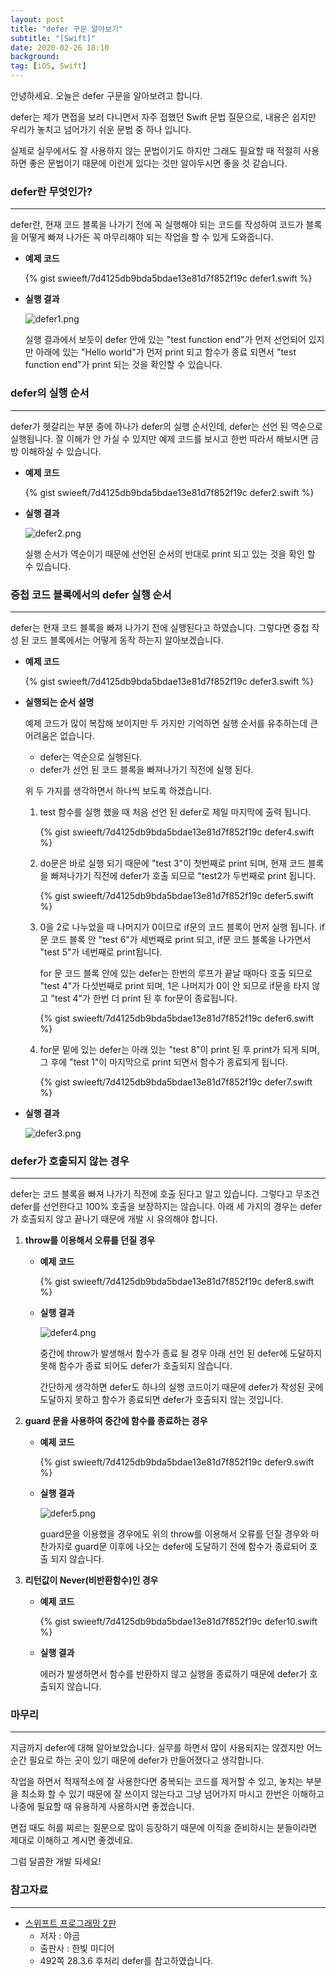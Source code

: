 ```yaml
---
layout: post
title: "defer 구문 알아보기"
subtitle: "[Swift]"
date: 2020-02-26 18:10
background: 
tag: [iOS, Swift]
---
```


안녕하세요. 오늘은 defer 구문을 알아보려고 합니다. 

defer는 제가 면접을 보러 다니면서 자주 접했던 Swift 문법 질문으로, 내용은 쉽지만 우리가 놓치고 넘어가기 쉬운 문법 중 하나 입니다. 

실제로 실무에서도 잘 사용하지 않는 문법이기도 하지만 그래도 필요할 때 적절히 사용하면 좋은 문법이기 때문에 이런게 있다는 것만 알아두시면 좋을 것 같습니다.

### defer란 무엇인가?

---

defer란, 현재 코드 블록을 나가기 전에 꼭 실행해야 되는 코드를 작성하여 코드가 블록을 어떻게 빠져 나가든 꼭 마무리해야 되는 작업을 할 수 있게 도와줍니다.

- **예제 코드**

    {% gist swieeft/7d4125db9bda5bdae13e81d7f852f19c defer1.swift %}

- **실행 결과**

    ![defer1.png](/assets/images/posts/2020-02-26/defer1.png)

    실행 결과에서 보듯이 defer 안에 있는 "test function end"가 먼저 선언되어 있지만 아래에 있는 "Hello world"가 먼저 print 되고 함수가 종료 되면서 "test function end"가 print 되는 것을 확인할 수 있습니다.

### defer의 실행 순서

---

defer가 헷갈리는 부분 중에 하나가 defer의 실행 순서인데, defer는 선언 된 역순으로 실행됩니다. 잘 이해가 안 가실 수 있지만 예제 코드를 보시고 한번 따라서 해보시면 금방 이해하실 수 있습니다.

- **예제 코드**

    {% gist swieeft/7d4125db9bda5bdae13e81d7f852f19c defer2.swift %}

- **실행 결과**

    ![defer2.png](/assets/images/posts/2020-02-26/defer2.png)

    실행 순서가 역순이기 때문에 선언된 순서의 반대로 print 되고 있는 것을 확인 할 수 있습니다.

### 중첩 코드 블록에서의 defer 실행 순서

---

defer는 현재 코드 블록을 빠져 나가기 전에 실행된다고 하였습니다. 그렇다면 중첩 작성 된 코드 블록에서는 어떻게 동작 하는지 알아보겠습니다.

- **예제 코드**

    {% gist swieeft/7d4125db9bda5bdae13e81d7f852f19c defer3.swift %}

- **실행되는 순서 설명**

    예제 코드가 많이 복잡해 보이지만 두 가지만 기억하면 실행 순서를 유추하는데 큰 어려움은 없습니다.

    - defer는 역순으로 실행된다.
    - defer가 선언 된 코드 블록을 빠져나가기 직전에 실행 된다.

    위 두 가지를  생각하면서 하나씩 보도록 하겠습니다.

    1. test 함수를 실행 했을 때 처음 선언 된 defer로 제일 마지막에 출력 됩니다.

        {% gist swieeft/7d4125db9bda5bdae13e81d7f852f19c defer4.swift %}

    2. do문은 바로 실행 되기 때문에 "test 3"이 첫번째로 print 되며, 현재 코드 블록을 빠져나가기 직전에 defer가 호출 되므로 "test2가 두번째로 print 됩니다.

        {% gist swieeft/7d4125db9bda5bdae13e81d7f852f19c defer5.swift %}

    3. 0을 2로 나누었을 때 나머지가 0이므로 if문의 코드 블록이 먼저 실행 됩니다. if문 코드 블록 안 "test 6"가 세번째로 print 되고, if문 코드 블록을 나가면서 "test 5"가 네번째로 print됩니다.

        for 문 코드 블록 안에 있는 defer는 한번의 루프가 끝날 때마다 호출 되므로 "test 4"가 다섯번째로 print 되며, 1은 나머지가 0이 안 되므로 if문을 타지 않고 "test 4"가 한번 더 print 된 후 for문이 종료됩니다.

        {% gist swieeft/7d4125db9bda5bdae13e81d7f852f19c defer6.swift %}

    4. for문 밑에 있는 defer는 아래 있는 "test 8"이 print 된 후 print가 되게 되며, 그 후에 "test 1"이 마지막으로 print 되면서 함수가 종료되게 됩니다.

        {% gist swieeft/7d4125db9bda5bdae13e81d7f852f19c defer7.swift %} 

- **실행 결과**

    ![defer3.png](/assets/images/posts/2020-02-26/defer3.png)

### defer가 호출되지 않는 경우

---

defer는 코드 블록을 빠져 나가기 직전에 호출 된다고 알고 있습니다. 그렇다고 무조건 defer를 선언한다고 100% 호출을 보장하지는 않습니다. 아래 세 가지의 경우는 defer가 호출되지 않고 끝나기 때문에 개발 시 유의해야 합니다.

1. **throw를 이용해서 오류를 던질 경우**
    
    - **예제 코드**

        {% gist swieeft/7d4125db9bda5bdae13e81d7f852f19c defer8.swift %}

    - **실행 결과**

        ![defer4.png](/assets/images/posts/2020-02-26/defer4.png)

        중간에 throw가 발생해서 함수가 종료 될 경우 아래 선언 된 defer에 도달하지 못해 함수가 종료 되어도 defer가 호출되지 않습니다. 

        간단하게 생각하면 defer도 하나의 실행 코드이기 때문에  defer가 작성된 곳에 도달하지 못하고 함수가 종료되면 defer가 호출되지 않는 것입니다.

2. **guard 문을 사용하여 중간에 함수를 종료하는 경우**
    
    - **예제 코드**

        {% gist swieeft/7d4125db9bda5bdae13e81d7f852f19c defer9.swift %}

    - **실행 결과**

        ![defer5.png](/assets/images/posts/2020-02-26/defer5.png)

        guard문을 이용했을 경우에도 위의 throw를 이용해서 오류를 던질 경우와 마찬가지로 guard문 이후에 나오는 defer에 도달하기 전에 함수가 종료되어 호출 되지 않습니다.

3. **리턴값이 Never(비반환함수)인 경우**
    
    - **예제 코드**

        {% gist swieeft/7d4125db9bda5bdae13e81d7f852f19c defer10.swift %}

    - **실행 결과**

        에러가 발생하면서 함수를 반환하지 않고 실행을 종료하기 때문에 defer가 호출되지 않습니다.

### 마무리

---

지금까지 defer에 대해 알아보았습니다. 실무를 하면서 많이 사용되지는 않겠지만 어느 순간 필요로 하는 곳이 있기 때문에 defer가 만들어졌다고 생각합니다.

작업을 하면서 적재적소에 잘 사용한다면 중복되는 코드를 제거할 수 있고, 놓치는 부분을 최소화 할 수 있기 때문에 잘 쓰이지 않는다고 그냥 넘어가지 마시고 한번은 이해하고 나중에 필요할 때 유용하게 사용하시면 좋겠습니다.

면접 때도 허를 찌르는 질문으로 많이 등장하기 때문에 이직을 준비하시는 분들이라면 제대로 이해하고 계시면 좋겠네요.

그럼 달콤한 개발 되세요!

### 참고자료

---

- [스위프트 프로그래밍 2판](http://www.hanbit.co.kr/store/books/look.php?p_code=B2206901403)
    - 저자 : 야곰
    - 출판사 : 한빛 미디어
    - 492쪽 28.3.6 후처리 defer를 참고하였습니다.